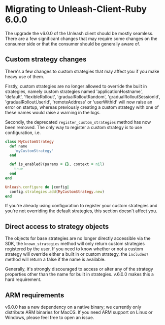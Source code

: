 # Migrating to Unleash-Client-Ruby 6.0.0

The upgrade the v6.0.0 of the Unleash client should be mostly seamless. There are a few significant changes that may require some changes on the consumer side or that the consumer should be generally aware of.

## Custom strategy changes

There's a few changes to custom strategies that may affect you if you make heavy use of them.

Firstly, custom strategies are no longer allowed to override the built in strategies, namely custom strategies named 'applicationHostname', 'default', 'flexibleRollout', 'gradualRolloutRandom', 'gradualRolloutSessionId', 'gradualRolloutUserId', 'remoteAddress' or 'userWithId' will now raise an error on startup, whereas previously creating a custom strategy with one of these names would raise a warning in the logs.

Secondly, the deprecated `register_custom_strategies` method has now been removed. The only way to register a custom strategy is to use configuration, i.e.

```ruby
class MyCustomStrategy
  def name
    'myCustomStrategy'
  end

  def is_enabled?(params = {}, context = nil)
    true
  end
end

Unleash.configure do |config|
  config.strategies.add(MyCustomStrategy.new)
end
```

If you're already using configuration to register your custom strategies and you're not overriding the default strategies, this section doesn't affect you.

## Direct access to strategy objects

The objects for base strategies are no longer directly accessible via the SDK, the `known_strategies` method will only return custom strategies registered by the user. If you need to know whether or not a custom strategy will override either a built in or custom strategy, the `includes?` method will return a false if the name is available.

Generally, it's strongly discouraged to access or alter any of the strategy properties other than the name for built in strategies. v.6.0.0 makes this a hard requirement.

## ARM requirements

v6.0.0 has a new dependency on a native binary; we currently only distribute ARM binaries for MacOS. If you need ARM support on Linux or Windows, please feel free to open an issue.
